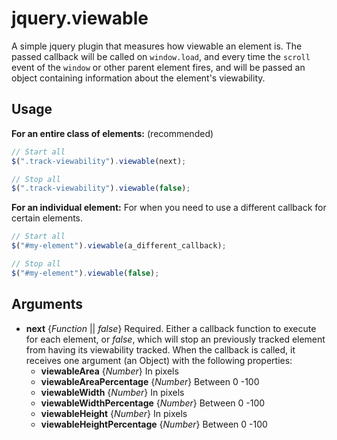 # jquery.viewable
A simple jquery plugin that measures how viewable an element is. The passed callback will be called on `window.load`, and every time the `scroll` event of the `window` or other parent element fires, and will be passed an object containing information about the element's viewability.

## Usage
**For an entire class of elements:** (recommended)
```javascript
// Start all
$(".track-viewability").viewable(next);

// Stop all
$(".track-viewability").viewable(false);
```
**For an individual element:** For when you need to use a different callback for certain elements.
```javascript
// Start all
$("#my-element").viewable(a_different_callback);

// Stop all
$("#my-element").viewable(false);
```

## Arguments
- **next** {*Function* || *false*} Required. Either a callback function to execute for each element, or *false*, which will stop an previously tracked element from having its viewability tracked. When the callback is called, it receives one argument (an Object) with the following properties:
  - **viewableArea** {*Number*} In pixels
  - **viewableAreaPercentage** {*Number*} Between 0  -100
  - **viewableWidth** {*Number*} In pixels
  - **viewableWidthPercentage** {*Number*} Between 0  -100
  - **viewableHeight** {*Number*} In pixels
  - **viewableHeightPercentage** {*Number*} Between 0  -100
